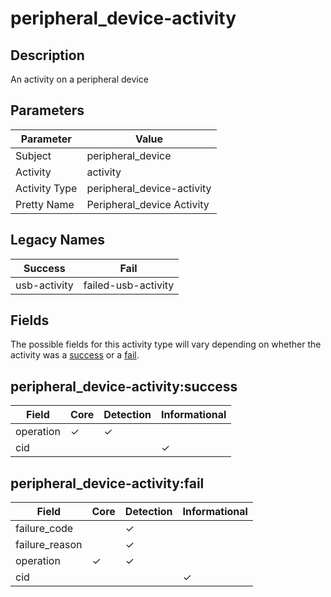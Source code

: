 peripheral_device-activity
==========================

Description
-----------
An activity on a peripheral device

Parameters
----------
| Parameter     | Value                      |
| ------------- | -------------------------- |
| Subject       | peripheral_device          |
| Activity      | activity                   |
| Activity Type | peripheral_device-activity |
| Pretty Name   | Peripheral_device Activity |

Legacy Names
------------
| Success          | Fail                    |
| ---------------- | ----------------------- |
| usb-activity<br> | failed-usb-activity<br> |

Fields
------

The possible fields for this activity type will vary depending on whether the activity was a [success](#peripheral_device-activitysuccess) or a [fail](#peripheral_device-activityfail).


peripheral_device-activity:success
----------------------------------

| Field     | Core     | Detection | Informational |
| --------- | -------- | --------- | ------------- |
| operation | &#10003; | &#10003;  |               |
| cid       |          |           | &#10003;      |

peripheral_device-activity:fail
-------------------------------

| Field          | Core     | Detection | Informational |
| -------------- | -------- | --------- | ------------- |
| failure_code   |          | &#10003;  |               |
| failure_reason |          | &#10003;  |               |
| operation      | &#10003; | &#10003;  |               |
| cid            |          |           | &#10003;      |
